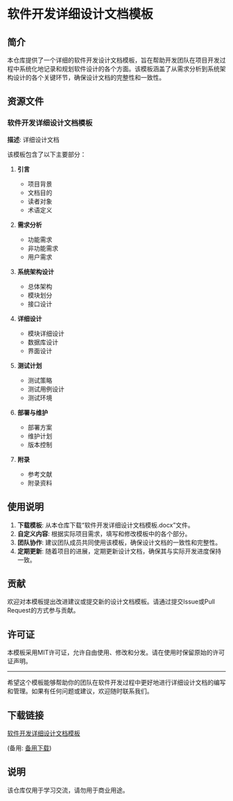# 软件开发详细设计文档模板

## 简介

本仓库提供了一个详细的软件开发设计文档模板，旨在帮助开发团队在项目开发过程中系统化地记录和规划软件设计的各个方面。该模板涵盖了从需求分析到系统架构设计的各个关键环节，确保设计文档的完整性和一致性。

## 资源文件

### 软件开发详细设计文档模板

**描述**: 详细设计文档

该模板包含了以下主要部分：

1. **引言**  
   - 项目背景  
   - 文档目的  
   - 读者对象  
   - 术语定义

2. **需求分析**  
   - 功能需求  
   - 非功能需求  
   - 用户需求

3. **系统架构设计**  
   - 总体架构  
   - 模块划分  
   - 接口设计

4. **详细设计**  
   - 模块详细设计  
   - 数据库设计  
   - 界面设计

5. **测试计划**  
   - 测试策略  
   - 测试用例设计  
   - 测试环境

6. **部署与维护**  
   - 部署方案  
   - 维护计划  
   - 版本控制

7. **附录**  
   - 参考文献  
   - 附录资料

## 使用说明

1. **下载模板**: 从本仓库下载“软件开发详细设计文档模板.docx”文件。
2. **自定义内容**: 根据实际项目需求，填写和修改模板中的各个部分。
3. **团队协作**: 建议团队成员共同使用该模板，确保设计文档的一致性和完整性。
4. **定期更新**: 随着项目的进展，定期更新设计文档，确保其与实际开发进度保持一致。

## 贡献

欢迎对本模板提出改进建议或提交新的设计文档模板。请通过提交Issue或Pull Request的方式参与贡献。

## 许可证

本模板采用MIT许可证，允许自由使用、修改和分发。请在使用时保留原始的许可证声明。

---

希望这个模板能够帮助你的团队在软件开发过程中更好地进行详细设计文档的编写和管理。如果有任何问题或建议，欢迎随时联系我们。

## 下载链接
[软件开发详细设计文档模板](https://pan.quark.cn/s/7b2822cd48bf) 

(备用: [备用下载](https://pan.baidu.com/s/1uo7oOPCndYO0Zo-ZmN4hBw?pwd=1234))

## 说明

该仓库仅用于学习交流，请勿用于商业用途。
